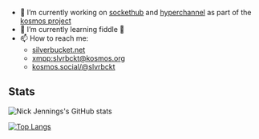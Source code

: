 
- 🔭 I’m currently working on [sockethub](https://github.com/sockethub/sockethub) and [hyperchannel](https://github.com/67p/hyperchannel) as part of the [kosmos project](https://kosmos.org)
- 🌱 I’m currently learning fiddle 🎻
- 📫 How to reach me:
  - [silverbucket.net](https://silverbucket.net)
  - [xmpp:slvrbckt@kosmos.org](xmpp:slvrbckt@kosmos.org)
  - [kosmos.social/@slvrbckt](https://kosmos.social/@slvrbckt)


## Stats 

![Nick Jennings's GitHub stats](https://github-readme-stats.vercel.app/api?username=silverbucket&show_icons=true&theme=transparent)

[![Top Langs](https://github-readme-stats.vercel.app/api/top-langs/?username=silverbucket&layout=donut&theme=transparent&hide=html,css,smarty,javascript)](https://github.com/anuraghazra/github-readme-stats)





